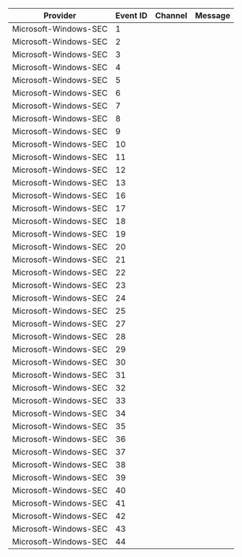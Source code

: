 Provider               |  Event ID  |  Channel  |  Message
-----------------------|------------|-----------|---------
Microsoft-Windows-SEC  |  1         |           |
Microsoft-Windows-SEC  |  2         |           |
Microsoft-Windows-SEC  |  3         |           |
Microsoft-Windows-SEC  |  4         |           |
Microsoft-Windows-SEC  |  5         |           |
Microsoft-Windows-SEC  |  6         |           |
Microsoft-Windows-SEC  |  7         |           |
Microsoft-Windows-SEC  |  8         |           |
Microsoft-Windows-SEC  |  9         |           |
Microsoft-Windows-SEC  |  10        |           |
Microsoft-Windows-SEC  |  11        |           |
Microsoft-Windows-SEC  |  12        |           |
Microsoft-Windows-SEC  |  13        |           |
Microsoft-Windows-SEC  |  16        |           |
Microsoft-Windows-SEC  |  17        |           |
Microsoft-Windows-SEC  |  18        |           |
Microsoft-Windows-SEC  |  19        |           |
Microsoft-Windows-SEC  |  20        |           |
Microsoft-Windows-SEC  |  21        |           |
Microsoft-Windows-SEC  |  22        |           |
Microsoft-Windows-SEC  |  23        |           |
Microsoft-Windows-SEC  |  24        |           |
Microsoft-Windows-SEC  |  25        |           |
Microsoft-Windows-SEC  |  27        |           |
Microsoft-Windows-SEC  |  28        |           |
Microsoft-Windows-SEC  |  29        |           |
Microsoft-Windows-SEC  |  30        |           |
Microsoft-Windows-SEC  |  31        |           |
Microsoft-Windows-SEC  |  32        |           |
Microsoft-Windows-SEC  |  33        |           |
Microsoft-Windows-SEC  |  34        |           |
Microsoft-Windows-SEC  |  35        |           |
Microsoft-Windows-SEC  |  36        |           |
Microsoft-Windows-SEC  |  37        |           |
Microsoft-Windows-SEC  |  38        |           |
Microsoft-Windows-SEC  |  39        |           |
Microsoft-Windows-SEC  |  40        |           |
Microsoft-Windows-SEC  |  41        |           |
Microsoft-Windows-SEC  |  42        |           |
Microsoft-Windows-SEC  |  43        |           |
Microsoft-Windows-SEC  |  44        |           |